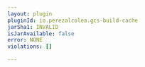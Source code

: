 ```yaml
---
layout: plugin
pluginId: io.perezalcolea.gcs-build-cache
jarSha1: INVALID
isJarAvailable: false
error: NONE
violations: []

---
```


